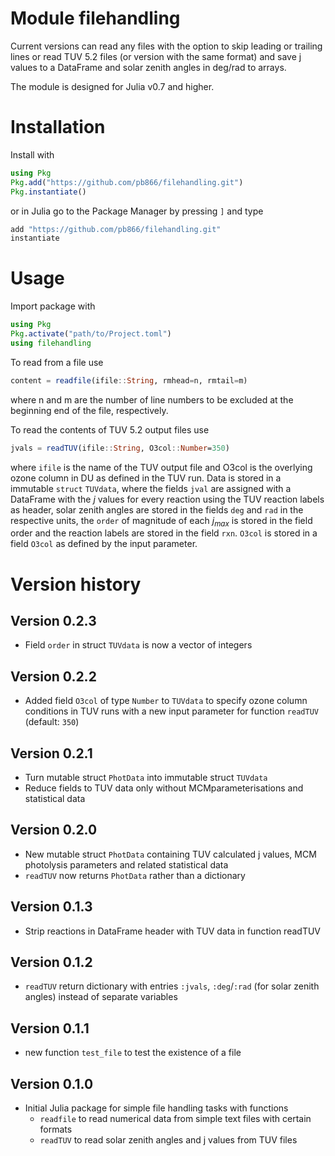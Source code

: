 # Module filehandling

Current versions can read any files with the option to skip leading or
trailing lines or read TUV 5.2 files (or version with the same format)
and save j values to a DataFrame and solar zenith angles in deg/rad to
arrays.

The module is designed for Julia v0.7 and higher.

# Installation

Install with

```julia
using Pkg
Pkg.add("https://github.com/pb866/filehandling.git")
Pkg.instantiate()
```

or in Julia go to the Package Manager by pressing `]` and type

```julia
add "https://github.com/pb866/filehandling.git"
instantiate
```

# Usage

Import package with

```julia
using Pkg
Pkg.activate("path/to/Project.toml")
using filehandling
```

To read from a file use

```julia
content = readfile(ifile::String, rmhead=n, rmtail=m)
```

where n and m are the number of line numbers to be excluded at the beginning
end of the file, respectively.


To read the contents of TUV 5.2 output files use

```julia
jvals = readTUV(ifile::String, O3col::Number=350)
```

where `ifile` is the name of the TUV output file and O3col is the overlying
ozone column in DU as defined in the TUV run. Data is stored in a immutable
`struct` `TUVdata`, where the fields `jval` are assigned with a DataFrame 
with the _j_ values for every reaction using the TUV reaction labels as header, 
solar zenith angles are stored in the fields `deg` and `rad` in the respective 
units, the `order` of magnitude of each _j<sub>max</sub>_ is stored in the 
field order and the reaction labels are stored in the field `rxn`. `O3col` is stored in a field `O3col` as defined by the input parameter.


Version history
===============

Version 0.2.3
-------------
- Field `order` in struct `TUVdata` is now a vector of integers

Version 0.2.2
-------------
- Added field `O3col` of type `Number` to `TUVdata` to specify ozone column conditions in TUV runs with a new input parameter for function `readTUV` (default: `350`)

Version 0.2.1
-------------
- Turn mutable struct `PhotData` into immutable struct `TUVdata`
- Reduce fields to TUV data only without MCMparameterisations and statistical data

Version 0.2.0
-------------
- New mutable struct `PhotData` containing TUV calculated j values, MCM photolysis parameters and related statistical data
- `readTUV` now returns `PhotData` rather than a dictionary

Version 0.1.3
-------------
- Strip reactions in DataFrame header with TUV data in function readTUV

Version 0.1.2
-------------
- `readTUV` return dictionary with entries `:jvals`, `:deg`/`:rad` (for solar zenith angles)
  instead of separate variables

Version 0.1.1
-------------
- new function `test_file` to test the existence of a file

Version 0.1.0
-------------
- Initial Julia package for simple file handling tasks with functions
  - `readfile` to read numerical data from simple text files with certain formats
  - `readTUV` to read solar zenith angles and j values from TUV files
